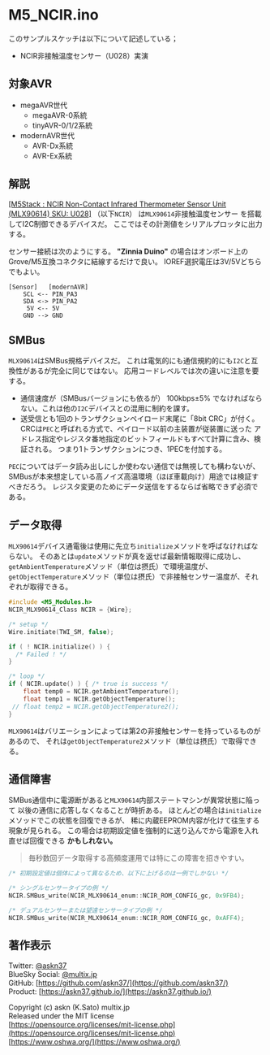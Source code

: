 # M5_NCIR.ino

このサンプルスケッチは以下について記述している；

- NCIR非接触温度センサー（U028）実演

## 対象AVR

- megaAVR世代
  - megaAVR-0系統
  - tinyAVR-0/1/2系統
- modernAVR世代
  - AVR-Dx系統
  - AVR-Ex系統

## 解説

[[M5Stack : NCIR Non-Contact Infrared Thermometer Sensor Unit (MLX90614) SKU: U028]](https://shop.m5stack.com/collections/m5-sensor/products/ncir-sensor-unit)
（以下`NCIR`）
は`MLX90614`非接触温度センサー
を搭載してI2C制御できるデバイスだ。
ここではその計測値をシリアルプロッタに出力する。

センサー接続は次のようにする。
__"Zinnia Duino"__ の場合はオンボード上の
Grove/M5互換コネクタに結線するだけで良い。
IOREF選択電圧は3V/5Vどちらでもよい。

```plain
[Sensor]   [modernAVR]
    SCL <-- PIN_PA3
    SDA <-> PIN_PA2
     5V <-- 5V
    GND --> GND
```

## SMBus

`MLX90614`はSMBus規格デバイスだ。
これは電気的にも通信規約的にも`I2C`と互換性があるが完全に同じではない。
応用コードレベルでは次の違いに注意を要する。

- 通信速度が（SMBusバージョンにも依るが） 100kbps±5% でなければならない。これは他の`I2C`デバイスとの混用に制約を課す。
- 送受信とも1回のトランザクションペイロード末尾に「8bit CRC」が付く。
CRCは`PEC`と呼ばれる方式で、ペイロード以前の主装置が従装置に送った
アドレス指定やレジスタ番地指定のビットフィールドもすべて計算に含み、検証される。
つまり1トランザクションにつき、1PECを付加する。

`PEC`についてはデータ読み出しにしか使わない通信では無視しても構わないが、
SMBusが本来想定している高ノイズ高温環境（ほぼ車載向け）用途では検証すべきだろう。
レジスタ変更のためにデータ送信をするならば省略できず必須である。

## データ取得

`MLX90614`デバイス通電後は使用に先立ち`initialize`メソッドを呼ばなければならない。
そのあとは`update`メソッドが真を返せば最新情報取得に成功し、
`getAmbientTemperature`メソッド（単位は摂氏）で環境温度が、
`getObjectTemperature`メソッド（単位は摂氏）で非接触センサー温度が、それぞれが取得できる。

```c
#include <M5_Modules.h>
NCIR_MLX90614_Class NCIR = {Wire};

/* setup */
Wire.initiate(TWI_SM, false);

if ( ! NCIR.initialize() ) {
  /* Failed ! */
}

/* loop */
if ( NCIR.update() ) { /* true is success */
    float temp0 = NCIR.getAmbientTemperature();
    float temp1 = NCIR.getObjectTemperature();
 // float temp2 = NCIR.getObjectTemperature2();
}
```

`MLX90614`はバリエーションによっては第2の非接触センサーを持っているものがあるので、
それは`getObjectTemperature2`メソッド（単位は摂氏）で取得できる。

## 通信障害

SMBus通信中に電源断があると`MLX90614`内部ステートマシンが異常状態に陥って
以後の通信に応答しなくなることが時折ある。
ほとんどの場合は`initialize`メソッドでこの状態を回復できるが、
稀に内蔵EEPROM内容が化けて往生する現象が見られる。
この場合は初期設定値を強制的に送り込んでから電源を入れ直せば回復できる __かもしれない。__

> 毎秒数回データ取得する高頻度運用では特にこの障害を招きやすい。

```c
/* 初期設定値は個体によって異なるため、以下に上げるのは一例でしかない */

/* シングルセンサータイプの例 */
NCIR.SMBus_write(NCIR_MLX90614_enum::NCIR_ROM_CONFIG_gc, 0x9FB4);

/* デュアルセンサーまたは望遠センサータイプの例 */
NCIR.SMBus_write(NCIR_MLX90614_enum::NCIR_ROM_CONFIG_gc, 0xAFF4);
```

## 著作表示

Twitter: [@askn37](https://twitter.com/askn37) \
BlueSky Social: [@multix.jp](https://bsky.app/profile/multix.jp) \
GitHub: [https://github.com/askn37/](https://github.com/askn37/) \
Product: [https://askn37.github.io/](https://askn37.github.io/)

Copyright (c) askn (K.Sato) multix.jp \
Released under the MIT license \
[https://opensource.org/licenses/mit-license.php](https://opensource.org/licenses/mit-license.php) \
[https://www.oshwa.org/](https://www.oshwa.org/)
